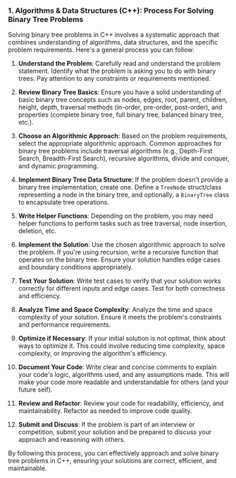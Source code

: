 ### 1. Algorithms & Data Structures (C++): Process For Solving Binary Tree Problems

Solving binary tree problems in C++ involves a systematic approach that combines understanding of algorithms, data structures, and the specific problem requirements. Here's a general process you can follow:

1. **Understand the Problem**: Carefully read and understand the problem statement. Identify what the problem is asking you to do with binary trees. Pay attention to any constraints or requirements mentioned.

2. **Review Binary Tree Basics**: Ensure you have a solid understanding of basic binary tree concepts such as nodes, edges, root, parent, children, height, depth, traversal methods (in-order, pre-order, post-order), and properties (complete binary tree, full binary tree, balanced binary tree, etc.).

3. **Choose an Algorithmic Approach**: Based on the problem requirements, select the appropriate algorithmic approach. Common approaches for binary tree problems include traversal algorithms (e.g., Depth-First Search, Breadth-First Search), recursive algorithms, divide and conquer, and dynamic programming.

4. **Implement Binary Tree Data Structure**: If the problem doesn't provide a binary tree implementation, create one. Define a `TreeNode` struct/class representing a node in the binary tree, and optionally, a `BinaryTree` class to encapsulate tree operations.

5. **Write Helper Functions**: Depending on the problem, you may need helper functions to perform tasks such as tree traversal, node insertion, deletion, etc.

6. **Implement the Solution**: Use the chosen algorithmic approach to solve the problem. If you're using recursion, write a recursive function that operates on the binary tree. Ensure your solution handles edge cases and boundary conditions appropriately.

7. **Test Your Solution**: Write test cases to verify that your solution works correctly for different inputs and edge cases. Test for both correctness and efficiency.

8. **Analyze Time and Space Complexity**: Analyze the time and space complexity of your solution. Ensure it meets the problem's constraints and performance requirements.

9. **Optimize if Necessary**: If your initial solution is not optimal, think about ways to optimize it. This could involve reducing time complexity, space complexity, or improving the algorithm's efficiency.

10. **Document Your Code**: Write clear and concise comments to explain your code's logic, algorithms used, and any assumptions made. This will make your code more readable and understandable for others (and your future self).

11. **Review and Refactor**: Review your code for readability, efficiency, and maintainability. Refactor as needed to improve code quality.

12. **Submit and Discuss**: If the problem is part of an interview or competition, submit your solution and be prepared to discuss your approach and reasoning with others.

By following this process, you can effectively approach and solve binary tree problems in C++, ensuring your solutions are correct, efficient, and maintainable.
